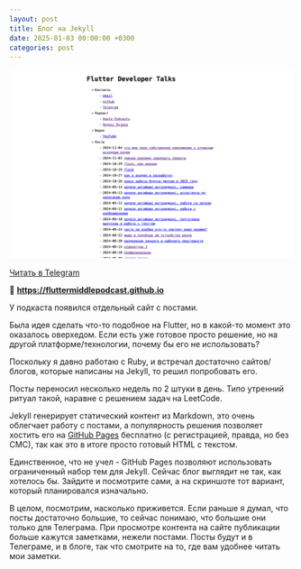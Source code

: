 ```yaml
---
layout: post
title: Блог на Jekyll
date: 2025-01-03 00:00:00 +0300
categories: post
---
```


<img src="/assets/posts/2025-01-03.jpg" width="720"/>

[Читать в Telegram](https://t.me/fluttermiddlepodcast/369)

🔗 **https://fluttermiddlepodcast.github.io**

У подкаста появился отдельный сайт с постами.

Была идея сделать что-то подобное на Flutter, но в какой-то момент это оказалось оверхедом. Если есть уже готовое просто
решение, но на другой платформе/технологии, почему бы его не использовать?

Поскольку я давно работаю с Ruby, и встречал достаточно сайтов/блогов, которые написаны на Jekyll, то решил попробовать
его.

Посты переносил несколько недель по 2 штуки в день. Типо утренний ритуал такой, наравне с решением задач на LeetCode.

Jekyll генерирует статический контент из Markdown, это очень облегчает работу с постами, а популярность решения
позволяет хостить его на [GitHub Pages](https://pages.github.com/) бесплатно (с регистрацией, правда, но без СМС), так
как это в итоге просто готовый HTML с текстом.

Единственное, что не учел - GitHub Pages позволяют использовать ограниченный набор тем для Jekyll. Сейчас блог выглядит
не так, как хотелось бы. Зайдите и посмотрите сами, а на скриншоте тот вариант, который планировался изначально.

В целом, посмотрим, насколько приживется. Если раньше я думал, что посты достаточно большие, то сейчас понимаю, что
большие они только для Телеграма. При просмотре контента на сайте публикации больше кажутся заметками, нежели постами.
Посты будут и в Телеграме, и в блоге, так что смотрите на то, где вам удобнее читать мои заметки.
